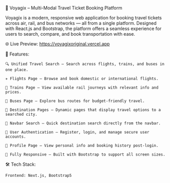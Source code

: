 🧳 Voyagix – Multi-Modal Travel Ticket Booking Platform

Voyagix is a modern, responsive web application for booking travel tickets across air, rail, and bus networks — all from a single platform. Designed with React.js and Bootstrap, the platform offers a seamless experience for users to search, compare, and book transportation with ease.

🌐 Live Preview:
    https://voyagixoriginal.vercel.app

🚀 Features:

    🔍 Unified Travel Search – Search across flights, trains, and buses in one place.

    ✈️ Flights Page – Browse and book domestic or international flights.

    🚆 Trains Page – View available rail journeys with relevant info and prices.

    🚌 Buses Page – Explore bus routes for budget-friendly travel.

    🧭 Destination Pages – Dynamic pages that display travel options to a searched city.

    🔎 Navbar Search – Quick destination search directly from the navbar.

    👤 User Authentication – Register, login, and manage secure user accounts.

    📄 Profile Page – View personal info and booking history post-login.

    📱 Fully Responsive – Built with Bootstrap to support all screen sizes.


🛠️ Tech Stack:

    Frontend: Next.js, Bootstrap5
